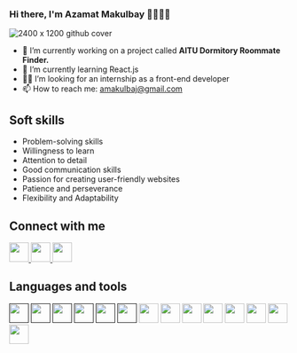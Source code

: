 ### Hi there, I'm Azamat Makulbay 👋🧑🏻‍💻

<!--
**Azamat002/Azamat002** is a ✨ _special_ ✨ repository because its `README.md` (this file) appears on your GitHub profile.
<img src="![2400 x 1200 github cover](https://user-images.githubusercontent.com/80198432/211530914-3ff4d6d0-332b-46c9-8d47-f11a2a6a8f98.png)" alt="banner">

Here are some ideas to get you started:

- 🔭 I’m currently working on a project called **AITU Dormitory Roommate Finder.**
- 🌱 I’m currently learning React.js
- 👯 I’m looking to collaborate on ...
- 👨‍💻 I’m looking for an internship as a front-end developer
- 🤔 I’m looking for help with ...
- 💬 Ask me about ...
- 📫 How to reach me: ...
- 😄 Pronouns: ...
- ⚡ Fun fact: ...
-->

<!-- starts here -->
![2400 x 1200 github cover](https://user-images.githubusercontent.com/80198432/211530914-3ff4d6d0-332b-46c9-8d47-f11a2a6a8f98.png)

- 🔭 I’m currently working on a project called **AITU Dormitory Roommate Finder.**
- 🌱 I’m currently learning React.js
- 👨‍💻 I’m looking for an internship as a front-end developer
- 📫 How to reach me: amakulbaj@gmail.com

## Soft skills
- Problem-solving skills
- Willingness to learn
- Attention to detail
- Good communication skills
- Passion for creating user-friendly websites
- Patience and perseverance
- Flexibility and Adaptability


## Connect with me
<a href="https://www.linkedin.com/in/azamat-makulbay/"><img src="https://user-images.githubusercontent.com/80198432/211534599-1bf7e689-f5e8-42aa-887d-43ce72afec0c.png" style="width:35px; height:35px"/> </a>
<a href="https://www.instagram.com/xo_vallee/"><img src="https://user-images.githubusercontent.com/80198432/211535115-2c34e260-9a10-4e23-9365-15addc305aea.png" style="width:35px; height:35px"/> </a>
<a href="https://t.me/xo_vallee"><img src="https://user-images.githubusercontent.com/80198432/211537262-701378fc-ac0a-4a87-b143-dbf2a5153af2.png" style="width:35px; height:35px"/></a>

## Languages and tools

<a href=""><img src="https://raw.githubusercontent.com/get-icon/geticon/fc0f660daee147afb4a56c64e12bde6486b73e39/icons/intellij-idea.svg" style="width:35px; height:35px"/></a>
<a href=""><img src="https://raw.githubusercontent.com/get-icon/geticon/fc0f660daee147afb4a56c64e12bde6486b73e39/icons/git.svg" style="width:35px; height:35px;"/></a>
<a href=""><img src="https://raw.githubusercontent.com/get-icon/geticon/fc0f660daee147afb4a56c64e12bde6486b73e39/icons/html-5.svg" style="width:35px; height:35px"/></a>
<a href=""><img src="https://raw.githubusercontent.com/get-icon/geticon/fc0f660daee147afb4a56c64e12bde6486b73e39/icons/css-3.svg" style="width:35px; height:35px"/></a>
<a href=""><img src="https://raw.githubusercontent.com/get-icon/geticon/fc0f660daee147afb4a56c64e12bde6486b73e39/icons/javascript.svg" style="width:35px; height:35px"/></a>
<a href=""><img src="https://raw.githubusercontent.com/get-icon/geticon/fc0f660daee147afb4a56c64e12bde6486b73e39/icons/java.svg" style="width:35px; height:35px"/></a>
<img src="https://raw.githubusercontent.com/get-icon/geticon/fc0f660daee147afb4a56c64e12bde6486b73e39/icons/bootstrap.svg" style="width:35px; height:35px"/>
<img src="https://raw.githubusercontent.com/get-icon/geticon/fc0f660daee147afb4a56c64e12bde6486b73e39/icons/mysql.svg" style="width:35px; height:35px"/>
<img src="https://upload.wikimedia.org/wikipedia/commons/thumb/2/29/Postgresql_elephant.svg/1985px-Postgresql_elephant.svg.png" style="width:35px; height:35px"/>
<img src="https://raw.githubusercontent.com/get-icon/geticon/fc0f660daee147afb4a56c64e12bde6486b73e39/icons/firebase.svg" style="width:35px; height:35px"/>
<img src="https://raw.githubusercontent.com/get-icon/geticon/fc0f660daee147afb4a56c64e12bde6486b73e39/icons/maven.svg" style="width:35px; height:35px"/>
<img src="https://raw.githubusercontent.com/SeleniumHQ/www.seleniumhq.org/e846535b56af5f01151ec93f88785b86d3809564/src/main/webapp/images/originals/Selenium%20Logo%20Upright.svg" style="width:35px; height:35px"/>
<img src="https://raw.githubusercontent.com/get-icon/geticon/fc0f660daee147afb4a56c64e12bde6486b73e39/icons/cucumber.svg" style="width:35px; height:35px"/>
<img src="https://raw.githubusercontent.com/get-icon/geticon/fc0f660daee147afb4a56c64e12bde6486b73e39/icons/npm-logo.svg" style="width:35px; height:35px"/>
